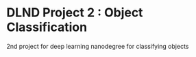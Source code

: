 # DLND Project 2 : Object Classification
2nd project for deep learning nanodegree for classifying objects
